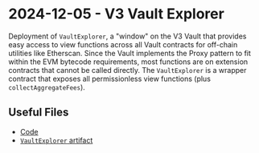 # 2024-12-05 - V3 Vault Explorer

Deployment of `VaultExplorer`, a "window" on the V3 Vault that provides easy access to view functions across all Vault contracts for off-chain utilities like Etherscan. Since the Vault implements the Proxy pattern to fit within the EVM bytecode requirements, most functions are on extension contracts that cannot be called directly. The `VaultExplorer` is a wrapper contract that exposes all permissionless view functions (plus `collectAggregateFees`).

## Useful Files

- [Code](https://github.com/balancer/balancer-v3-monorepo/commit/25d73b3d091f5dde943ad6b7d90db9569222510d)
- [`VaultExplorer` artifact](./artifact/VaultExplorer.json)
